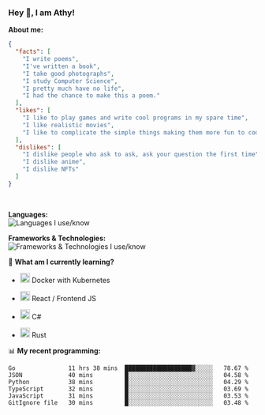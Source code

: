 ### Hey 👋, I am Athy!<br>

**About me:**


```json
{
  "facts": [
    "I write poems",
    "I've written a book",
    "I take good photographs",
    "I study Computer Science",
    "I pretty much have no life",
    "I had the chance to make this a poem."
  ],
  "likes": [
    "I like to play games and write cool programs in my spare time",
    "I like realistic movies",
    "I like to complicate the simple things making them more fun to code."
  ],
  "dislikes": [
    "I dislike people who ask to ask, ask your question the first time",
    "I dislike anime",
    "I dislike NFTs"
  ]
}
```
<br>


**Languages:**<br>
![Languages I use/know](https://skillicons.dev/icons?i=py,js,html,go,lua,java)

**Frameworks & Technologies:**<br />
![Frameworks & Technologies I use/know](https://skillicons.dev/icons?i=nodejs,nextjs,ts,react,express,docker,kubernetes,mysql,postgresql,mongodb,git,github,tailwind)

📙 **What am I currently learning?**

- <img height="20" src="https://cdn.jsdelivr.net/gh/devicons/devicon/icons/docker/docker-original.svg" /> Docker with Kubernetes

- <img height="20" src="https://cdn.jsdelivr.net/gh/devicons/devicon/icons/react/react-original.svg" /> React / Frontend JS

- <img height="20" src="https://cdn.jsdelivr.net/gh/devicons/devicon/icons/csharp/csharp-original.svg" /> C#
- <img height="20" src="https://cdn.jsdelivr.net/gh/devicons/devicon/icons/rust/rust-plain.svg" /> Rust

📊 **My recent programming:**

<!--START_SECTION:waka-->

```text
Go               11 hrs 38 mins  ███████████████████▓░░░░░   78.67 %
JSON             40 mins         █░░░░░░░░░░░░░░░░░░░░░░░░   04.58 %
Python           38 mins         █░░░░░░░░░░░░░░░░░░░░░░░░   04.29 %
TypeScript       32 mins         █░░░░░░░░░░░░░░░░░░░░░░░░   03.69 %
JavaScript       31 mins         █░░░░░░░░░░░░░░░░░░░░░░░░   03.53 %
GitIgnore file   30 mins         █░░░░░░░░░░░░░░░░░░░░░░░░   03.48 %
```

<!--END_SECTION:waka-->
